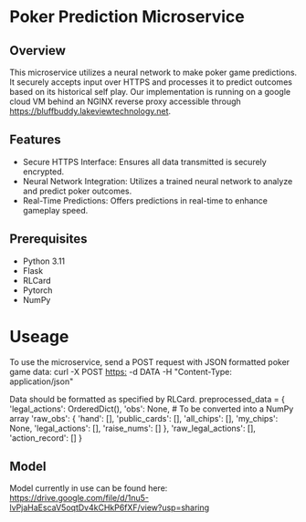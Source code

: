 # Poker Prediction Microservice
## Overview
This microservice utilizes a neural network to make poker game predictions. It securely accepts input over HTTPS and processes it to predict outcomes based on its historical self play. Our implementation is running on a google cloud VM behind an NGINX reverse proxy accessible through https://bluffbuddy.lakeviewtechnology.net.

## Features
* Secure HTTPS Interface: Ensures all data transmitted is securely encrypted.
* Neural Network Integration: Utilizes a trained neural network to analyze and predict poker outcomes.
* Real-Time Predictions: Offers predictions in real-time to enhance gameplay speed.

## Prerequisites
* Python 3.11
* Flask
* RLCard
* Pytorch
* NumPy

# Useage
To use the microservice, send a POST request with JSON formatted poker game data:
curl -X POST [https:](https://bluffbuddy.lakeviewtechnology.net) -d DATA -H "Content-Type: application/json"

Data should be formatted as specified by RLCard.
preprocessed_data = {
    'legal_actions': OrderedDict(),
    'obs': None,  # To be converted into a NumPy array
    'raw_obs': {
        'hand': [],
        'public_cards': [],
        'all_chips': [],
        'my_chips': None,
        'legal_actions': [],
        'raise_nums': []
    },
    'raw_legal_actions': [],
    'action_record': []
}

## Model
Model currently in use can be found here:
https://drive.google.com/file/d/1nu5-lvPjaHaEscaV5oqtDv4kCHkP6fXF/view?usp=sharing